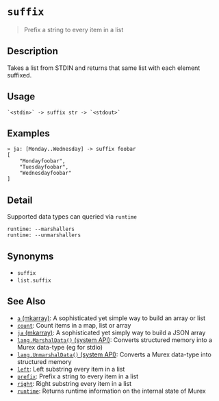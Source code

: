 # `suffix`

> Prefix a string to every item in a list

## Description

Takes a list from STDIN and returns that same list with each element suffixed.

## Usage

    `<stdin>` -> suffix str -> `<stdout>`

## Examples

    » ja: [Monday..Wednesday] -> suffix foobar
    [
        "Mondayfoobar",
        "Tuesdayfoobar",
        "Wednesdayfoobar"
    ]

## Detail

Supported data types can queried via `runtime`

    runtime: --marshallers
    runtime: --unmarshallers

## Synonyms

- `suffix`
- `list.suffix`

## See Also

- [`a` (mkarray)](./a.md):
  A sophisticated yet simple way to build an array or list
- [`count`](./count.md):
  Count items in a map, list or array
- [`ja` (mkarray)](./ja.md):
  A sophisticated yet simply way to build a JSON array
- [`lang.MarshalData()` (system API)](/apis/lang.MarshalData.md):
  Converts structured memory into a Murex data-type (eg for stdio)
- [`lang.UnmarshalData()` (system API)](/apis/lang.UnmarshalData.md):
  Converts a Murex data-type into structured memory
- [`left`](./left.md):
  Left substring every item in a list
- [`prefix`](./prefix.md):
  Prefix a string to every item in a list
- [`right`](./right.md):
  Right substring every item in a list
- [`runtime`](./runtime.md):
  Returns runtime information on the internal state of Murex
